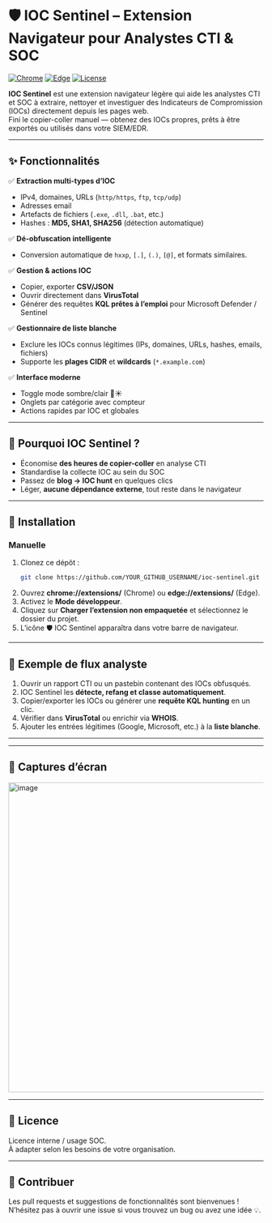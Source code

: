 # 🛡️ IOC Sentinel – Extension Navigateur pour Analystes CTI & SOC

[![Chrome](https://img.shields.io/badge/Chrome-Extension-blue?logo=googlechrome)](https://chrome.google.com/webstore) 
[![Edge](https://img.shields.io/badge/Edge-Extension-green?logo=microsoftedge)](https://microsoftedge.microsoft.com/addons) 
[![License](https://img.shields.io/badge/license-Custom-orange.svg)](#licence)

**IOC Sentinel** est une extension navigateur légère qui aide les analystes CTI et SOC à extraire, nettoyer et investiguer des Indicateurs de Compromission (IOCs) directement depuis les pages web.  
Fini le copier-coller manuel — obtenez des IOCs propres, prêts à être exportés ou utilisés dans votre SIEM/EDR.

---

## ✨ Fonctionnalités

✅ **Extraction multi-types d’IOC**  
- IPv4, domaines, URLs (`http/https`, `ftp`, `tcp/udp`)  
- Adresses email  
- Artefacts de fichiers (`.exe`, `.dll`, `.bat`, etc.)  
- Hashes : **MD5, SHA1, SHA256** (détection automatique)  

✅ **Dé-obfuscation intelligente**  
- Conversion automatique de `hxxp`, `[.]`, `(.)`, `[@]`, et formats similaires.  

✅ **Gestion & actions IOC**  
- Copier, exporter **CSV/JSON**  
- Ouvrir directement dans **VirusTotal**  
- Générer des requêtes **KQL prêtes à l’emploi** pour Microsoft Defender / Sentinel  

✅ **Gestionnaire de liste blanche**  
- Exclure les IOCs connus légitimes (IPs, domaines, URLs, hashes, emails, fichiers)  
- Supporte les **plages CIDR** et **wildcards** (`*.example.com`)  

✅ **Interface moderne**  
- Toggle mode sombre/clair 🌙☀️  
- Onglets par catégorie avec compteur  
- Actions rapides par IOC et globales  

---

## 🎯 Pourquoi IOC Sentinel ?

- Économise **des heures de copier-coller** en analyse CTI  
- Standardise la collecte IOC au sein du SOC  
- Passez de **blog → IOC hunt** en quelques clics  
- Léger, **aucune dépendance externe**, tout reste dans le navigateur  

---

## 🚀 Installation

### Manuelle
1. Clonez ce dépôt :  
   ```bash
   git clone https://github.com/YOUR_GITHUB_USERNAME/ioc-sentinel.git
   ```
2. Ouvrez **chrome://extensions/** (Chrome) ou **edge://extensions/** (Edge).  
3. Activez le **Mode développeur**.  
4. Cliquez sur **Charger l’extension non empaquetée** et sélectionnez le dossier du projet.  
5. L’icône 🛡️ IOC Sentinel apparaîtra dans votre barre de navigateur.

---

## 📌 Exemple de flux analyste

1. Ouvrir un rapport CTI ou un pastebin contenant des IOCs obfusqués.  
2. IOC Sentinel les **détecte, refang et classe automatiquement**.  
3. Copier/exporter les IOCs ou générer une **requête KQL hunting** en un clic.  
4. Vérifier dans **VirusTotal** ou enrichir via **WHOIS**.  
5. Ajouter les entrées légitimes (Google, Microsoft, etc.) à la **liste blanche**.

---

---

## 📸 Captures d’écran

<img width="788" height="612" alt="image" src="https://github.com/user-attachments/assets/1bc1e585-206f-46f3-963f-56e251090623" />


---

## 📜 Licence

Licence interne / usage SOC.  
À adapter selon les besoins de votre organisation.  

---

## 🤝 Contribuer

Les pull requests et suggestions de fonctionnalités sont bienvenues !  
N’hésitez pas à ouvrir une issue si vous trouvez un bug ou avez une idée 💡.

